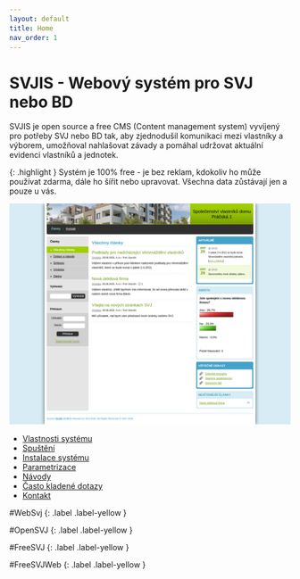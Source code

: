 ```yaml
---
layout: default
title: Home
nav_order: 1
---
```


# SVJIS - Webový systém pro SVJ nebo BD

SVJIS je open source a free CMS (Content management system) vyvíjený pro potřeby SVJ nebo BD tak, aby zjednodušil komunikaci mezi vlastníky a výborem, umožňoval nahlašovat závady a pomáhal udržovat aktuální evidenci vlastníků a jednotek.

{: .highlight }
Systém je 100% free - je bez reklam, kdokoliv ho může používat zdarma, dále ho šířit nebo upravovat. Všechna data zůstávají jen a pouze u vás.

![front page](gfx/home.png)

* [Vlastnosti systému](Vlastnosti.md)
* [Spuštění](Spusteni.md)
* [Instalace systému](Instalace.md)
* [Parametrizace](Parametrizace.md)
* [Návody](HowTo.md)
* [Často kladené dotazy](FAQ.md)
* [Kontakt](Kontakt.md)
 
#WebSvj 
{: .label .label-yellow }

#OpenSVJ
{: .label .label-yellow }

#FreeSVJ 
{: .label .label-yellow }

#FreeSVJWeb 
{: .label .label-yellow }

